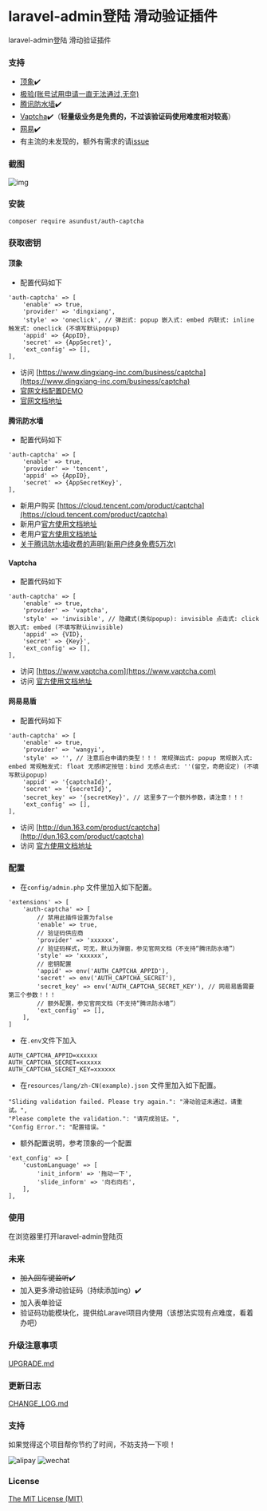 laravel-admin登陆 滑动验证插件
======
laravel-admin登陆 滑动验证插件

### 支持
- [顶象](https://www.dingxiang-inc.com/business/captcha):heavy_check_mark:
- [极验(账号试用申请一直无法通过,无奈)](http://www.geetest.com)
- [腾讯防水墙](https://cloud.tencent.com/document/product/1110/36839):heavy_check_mark:
- [Vaptcha](https://www.vaptcha.com):heavy_check_mark:（**轻量级业务是免费的，不过该验证码使用难度相对较高**）
- [网易](http://dun.163.com/product/captcha):heavy_check_mark:
- 有主流的未发现的，额外有需求的请[issue](https://github.com/asundust/auth-captcha/issues)


### 截图
![img](https://github.com/asundust/images/blob/master/images/auth-captcha-screenshot.png?raw=true)


### 安装
```
composer require asundust/auth-captcha
```


### 获取密钥

#### 顶象
- 配置代码如下
```
'auth-captcha' => [
    'enable' => true,
    'provider' => 'dingxiang',
    'style' => 'oneclick', // 弹出式: popup 嵌入式: embed 内联式: inline 触发式: oneclick (不填写默认popup)
    'appid' => {AppID},
    'secret' => {AppSecret}',
    'ext_config' => [],
],
```
- 访问 [https://www.dingxiang-inc.com/business/captcha](https://www.dingxiang-inc.com/business/captcha)
- [官网文档配置DEMO](https://cdn.dingxiang-inc.com/ctu-group/captcha-ui/demo)
- [官网文档地址](https://www.dingxiang-inc.com/docs/detail/captcha)

#### 腾讯防水墙
- 配置代码如下
```
'auth-captcha' => [
    'enable' => true,
    'provider' => 'tencent',
    'appid' => {AppID},
    'secret' => {AppSecretKey}',
],
```
- 新用户购买 [https://cloud.tencent.com/product/captcha](https://cloud.tencent.com/product/captcha)
- 新用户[官方使用文档地址](https://cloud.tencent.com/document/product/1110/36839)
- 老用户[官方使用文档地址](https://007.qq.com/captcha/#/gettingStart)
- [关于腾讯防水墙收费的声明(新用户终身免费5万次)](https://007.qq.com/help.html?ADTAG=index.head)

#### Vaptcha
- 配置代码如下
```
'auth-captcha' => [
    'enable' => true,
    'provider' => 'vaptcha',
    'style' => 'invisible', // 隐藏式(类似popup): invisible 点击式: click 嵌入式: embed (不填写默认invisible)
    'appid' => {VID},
    'secret' => {Key}',
    'ext_config' => [],
],
```
- 访问 [https://www.vaptcha.com](https://www.vaptcha.com)
- 访问 [官方使用文档地址](https://www.vaptcha.com/document/install)


#### 网易易盾
- 配置代码如下
```
'auth-captcha' => [
    'enable' => true,
    'provider' => 'wangyi',
    'style' => '', // 注意后台申请的类型！！！ 常规弹出式: popup 常规嵌入式: embed 常规触发式: float 无感绑定按钮：bind 无感点击式: ''(留空，奇葩设定) (不填写默认popup)
    'appid' => '{captchaId}',
    'secret' => '{secretId}',
    'secret_key' => '{secretKey}', // 这里多了一个额外参数，请注意！！！
    'ext_config' => [],
],
```
- 访问 [http://dun.163.com/product/captcha](http://dun.163.com/product/captcha)
- 访问 [官方使用文档地址](http://support.dun.163.com/documents/15588062143475712?docId=150401879704260608)


### 配置
- 在`config/admin.php` 文件里加入如下配置。
```
'extensions' => [
    'auth-captcha' => [
        // 禁用此插件设置为false
        'enable' => true,
        // 验证码供应商
        'provider' => 'xxxxxx',
        // 验证码样式，可无，默认为弹窗，参见官网文档（不支持“腾讯防水墙”）
        'style' => 'xxxxxx',
        // 密钥配置
        'appid' => env('AUTH_CAPTCHA_APPID'),
        'secret' => env('AUTH_CAPTCHA_SECRET'),
        'secret_key' => env('AUTH_CAPTCHA_SECRET_KEY'), // 网易易盾需要第三个参数！！！
        // 额外配置，参见官网文档（不支持“腾讯防水墙”）
        'ext_config' => [],
    ],
]
```

- 在`.env`文件下加入
```
AUTH_CAPTCHA_APPID=xxxxxx
AUTH_CAPTCHA_SECRET=xxxxxx
AUTH_CAPTCHA_SECRET_KEY=xxxxxx
```

- 在`resources/lang/zh-CN(example).json` 文件里加入如下配置。
```
"Sliding validation failed. Please try again.": "滑动验证未通过，请重试。",
"Please complete the validation.": "请完成验证。",
"Config Error.": "配置错误。"
```

- 额外配置说明，参考顶象的一个配置
```
'ext_config' => [
    'customLanguage' => [
        'init_inform' => '拖动一下',
        'slide_inform' => '向右向右',
    ],
],
```


### 使用
在浏览器里打开laravel-admin登陆页

### 未来
- ~~加入回车键监听~~:heavy_check_mark:
- 加入更多滑动验证码（持续添加ing）:heavy_check_mark:
- 加入表单验证
- 验证码功能模块化，提供给Laravel项目内使用（该想法实现有点难度，看着办吧）

### 升级注意事项
[UPGRADE.md](UPGRADE.md)

### 更新日志
[CHANGE_LOG.md](CHANGE_LOG.md)

### 支持
如果觉得这个项目帮你节约了时间，不妨支持一下呗！

![alipay](https://raw.githubusercontent.com/asundust/images/master/images/pay_qrcode_alipay.png)
![wechat](https://raw.githubusercontent.com/asundust/images/master/images/pay_qrcode_wechat.png)

### License
[The MIT License (MIT)](https://opensource.org/licenses/MIT)